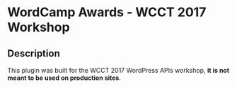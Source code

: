 # WordCamp Awards - WCCT 2017 Workshop

## Description ##
This plugin was built for the WCCT 2017 WordPress APIs workshop, **it is not meant to be used on production sites**.
